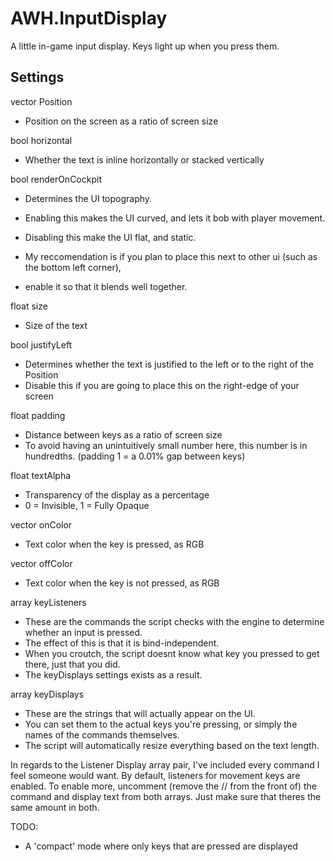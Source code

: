 # AWH.InputDisplay
A little in-game input display.
Keys light up when you press them.

## Settings
vector Position
- Position on the screen as a ratio of screen size

bool horizontal
- Whether the text is inline horizontally or stacked vertically

bool renderOnCockpit
- Determines the UI topography.
- Enabling this makes the UI curved, and lets it bob with player movement.
- Disabling this make the UI flat, and static.

- My reccomendation is if you plan to place this next to other ui (such as the bottom left corner),
- enable it so that it blends well together.

float size
- Size of the text

bool justifyLeft
- Determines whether the text is justified to the left or to the right of the Position
- Disable this if you are going to place this on the right-edge of your screen

float padding
- Distance between keys as a ratio of screen size
- To avoid having an unintuitively small number here, this number is in hundredths. (padding 1 = a 0.01% gap between keys)

float textAlpha
- Transparency of the display as a percentage
- 0 = Invisible, 1 = Fully Opaque

vector onColor
- Text color when the key is pressed, as RGB

vector offColor
- Text color when the key is not pressed, as RGB

array<int> keyListeners
- These are the commands the script checks with the engine to determine whether an input is pressed.
- The effect of this is that it is bind-independent. 
- When you croutch, the script doesnt know what key you pressed to get there, just that you did.
- The keyDisplays settings exists as a result.

array<string> keyDisplays
- These are the strings that will actually appear on the UI.
- You can set them to the actual keys you're pressing, or simply the names of the commands themselves.
- The script will automatically resize everything based on the text length.

In regards to the Listener Display array pair, I've included every command I feel someone would want.
By default, listeners for movement keys are enabled. 
To enable more, uncomment (remove the // from the front of) the command and display text from both arrays.
Just make sure that theres the same amount in both.

TODO:
- A 'compact' mode where only keys that are pressed are displayed
